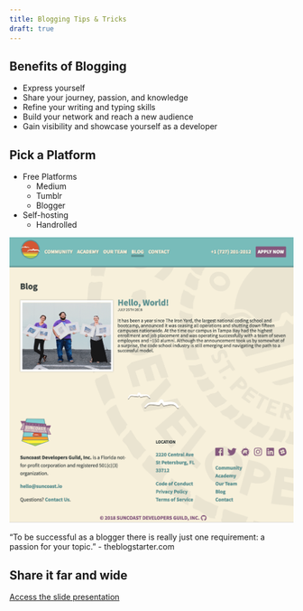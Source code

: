 ```yaml
---
title: Blogging Tips & Tricks
draft: true
---
```


## Benefits of Blogging

- Express yourself
- Share your journey, passion, and knowledge
- Refine your writing and typing skills
- Build your network and reach a new audience
- Gain visibility and showcase yourself as a developer

## Pick a Platform

- Free Platforms
  - Medium
  - Tumblr
  - Blogger
- Self-hosting
  - Handrolled

![](./assets/sdg-blog.png)

“To be successful as a blogger there is really just one requirement: a passion for your topic.” - theblogstarter.com

## Share it far and wide

[Access the slide presentation](./assets/blogging.pdf)
